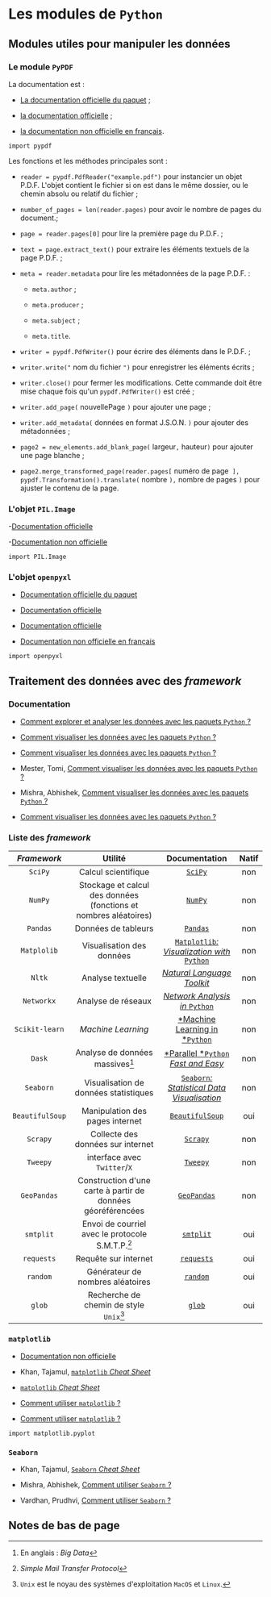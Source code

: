 # Les modules de `Python`

## Modules utiles pour manipuler les données

### Le module `PyPDF`

La documentation est :

- [La documentation officielle du paquet](https://pypi.org/project/pypdf/) ;

- [la documentation officielle](https://pypdf.readthedocs.io/en/stable/) ;

- [la documentation non officielle en français](https://products.documentprocessing.com/fr/merger/python/pypdf/).

`import pypdf`

Les fonctions et les méthodes principales sont :

- `reader = pypdf.PdfReader("example.pdf")` pour instancier un objet P.D.F. L'objet contient le fichier si on est dans le même dossier, ou le chemin absolu ou relatif du fichier ;

- `number_of_pages = len(reader.pages)` pour avoir le nombre de pages du document.;

- `page = reader.pages[0]` pour lire la première page du P.D.F. ;

- `text = page.extract_text()` pour extraire les éléments textuels de la page P.D.F. ;

- `meta = reader.metadata` pour lire les métadonnées de la page P.D.F. :

	+ `meta.author` ;

	+ `meta.producer` ;

	+ `meta.subject` ;

	+ `meta.title`.

- `writer = pypdf.PdfWriter()` pour écrire des éléments dans le P.D.F. ;

- `writer.write("` nom du fichier `")` pour enregistrer les éléments écrits ;

- `writer.close()` pour fermer les modifications. Cette commande doit être mise chaque fois qu'un `pypdf.PdfWriter()` est créé ;

- `writer.add_page(` nouvellePage `)` pour ajouter une page ;

- `writer.add_metadata(` données en format J.S.O.N. `)` pour ajouter des métadonnées ; 

- `page2 = new_elements.add_blank_page(` largeur`,` hauteur`)` pour ajouter une page blanche ;

- `page2.merge_transformed_page(reader.pages[` numéro de page` ], pypdf.Transformation().translate(` nombre `),` nombre de pages `)` pour ajuster le contenu de la page.

### L'objet `PIL.Image`

-[Documentation officielle](https://pillow.readthedocs.io/en/stable/)

-[Documentation non officielle](https://he-arc.github.io/livre-python/pillow/index.html)

`import PIL.Image`

### L'objet `openpyxl`

- [Documentation officielle du paquet](https://pypi.org/project/openpyxl/)

- [Documentation officielle](https://readthedocs.org/projects/openpyxl/)

- [Documentation officielle](https://openpyxl.readthedocs.io/en/stable/)

- [Documentation non officielle en français](https://www.python-simple.com/python-autres-modules-non-standards/openpyxl.php)

`import openpyxl`

## Traitement des données avec des *framework*

### Documentation

- [Comment explorer et analyser les données avec les paquets `Python` ?](./PDF/Exploratory-Data-Analysis.pdf)

- [Comment visualiser les données avec les paquets `Python` ?](./PDF/Data%20Visualization-The%2017%20Mots%20Common%20Graph%20Types.pdf)

- [Comment visualiser les données avec les paquets `Python` ?](./PDF/Data-Visualization-Cheat-Sheet.pdf)

- Mester, Tomi, [Comment visualiser les données avec les paquets `Python` ?](./PDF/Mester-Tomi-Python-for-Data-Science-Cheat-Sheet.pdf)

- Mishra, Abhishek, [Comment visualiser les données avec les paquets `Python` ?](./PDF/Mishra-Abhishek-Plotly%20Python-Data%20Visualization.pdf)

- [Comment visualiser les données avec les paquets `Python` ?](./PDF/Plotly.pdf)

### Liste des *framework*

| *Framework* | Utilité | Documentation | Natif |
| :-: | :-: | :-: | :-:  |
| `SciPy` | Calcul scientifique | [`SciPy`](https://www.scipy.org) | non |
| `NumPy` | Stockage et calcul des données (fonctions et nombres aléatoires) | [`NumPy`](https://numpy.org/) | non |
| `Pandas` | Données de tableurs | [`Pandas`](https://pandas.pydata.org/) | non |
| `Matplolib` | Visualisation des données | [`Matplotlib`*: Visualization with* `Python`](https://matplotlib.org/) | non |
| `Nltk` | Analyse textuelle | [*Natural Language Toolkit*](https://www.nltk.org/) | non |
| `Networkx` | Analyse de réseaux | [*Network Analysis in* `Python`](https://networkx.org/) | non |
| `Scikit-learn` | *Machine Learning* | [*Machine Learning in *`Python`](https://scikit-learn.org/stable/) | non |
| `Dask` | Analyse de données massives[^1] | [*Parallel *`Python` *Fast and Easy*](https://www.dask.org/) | non |
| `Seaborn` | Visualisation de données statistiques | [`Seaborn`*: Statistical Data Visualisation*](https://seaborn.pydata.org/) | non |
| `BeautifulSoup` | Manipulation des pages internet | [`BeautifulSoup`](https://pypi.org/project/beautifulsoup4/) | oui |
| `Scrapy` | Collecte des données sur internet | [`Scrapy`](https://www.scrapy.org/) | non |
| `Tweepy` | interface avec `Twitter`/`X` | [`Tweepy`](https://www.tweepy.org/) | non |
| `GeoPandas` | Construction d'une carte à partir de données géoréférencées | [`GeoPandas`](https://geopandas.org/en/stable/) | non |
| `smtplit` | Envoi de courriel avec le protocole S.M.T.P.[^2] | [`smtplit`](https://docs.python.org/3/library/smtplib.html) | oui |
| `requests` | Requête sur internet | [`requests`](https://pypi.org/project/requests/) | oui |
| `random` | Générateur de nombres aléatoires | [`random`](https://docs.python.org/3/library/random.html) | oui |
| `glob` | Recherche de chemin de style `Unix`[^3] | [`glob`](https://docs.python.org/3/library/glob.html#module-glob) | oui |

### `matplotlib`

- [Documentation non officielle](https://matplotlib.org/3.5.3/api/_as_gen/matplotlib.pyplot.html)

- Khan, Tajamul, [`matplotlib` *Cheat Sheet*](./PDF/Matplotlib/Khan-Tajamul-MatPlotLib.pdf)

- [`matplotlib` *Cheat Sheet*](./PDF/Matplotlib/MatPlotLib-Cheat-Sheet.pdf)

- [Comment utiliser `matplotlib` ?](./PDF/Matplotlib/MatPlotLib-for-Python.pdf)

- [Comment utiliser `matplotlib` ?](./PDF/Matplotlib/MatPlotLib.pdf)

`import matplotlib.pyplot`

### `Seaborn`

- Khan, Tajamul, [`Seaborn` *Cheat Sheet*](./PDF/Seaborn/Khan-Tajamul-Seaborn.pdf)

- Mishra, Abhishek, [Comment utiliser `Seaborn` ?](./PDF/Seaborn/Mishra-Abhishek-Seaborn.pdf)

- Vardhan, Prudhvi, [Comment utiliser `Seaborn` ?](./PDF/Seaborn/Vardhan-Prudhvi-Seaborn.pdf)

## Notes de bas de page

[^1]: En anglais : *Big Data*

[^2]: *Simple Mail Transfer Protocol*

[^3]: `Unix` est le noyau des systèmes d'exploitation `MacOS` et `Linux`.